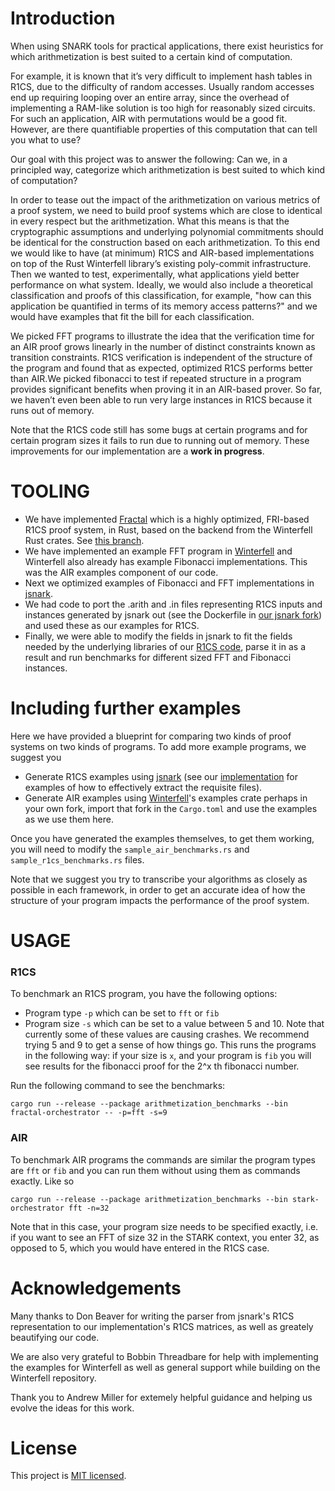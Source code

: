 # Introduction 
When using SNARK tools for practical applications, there exist heuristics for which arithmetization is best suited to a certain kind of computation. 

For example, it is known that it’s very difficult to implement hash tables in R1CS, due to the difficulty of random accesses. Usually random accesses end up requiring looping over an entire array, since the overhead of implementing a RAM-like solution is too high for reasonably sized circuits. For such an application, AIR with permutations would be a good fit. However, are there quantifiable properties of this computation that can tell you what to use?

Our goal with this project was to answer the following: Can we, in a principled way, categorize which arithmetization is best suited to which kind of computation?

In order to tease out the impact of the arithmetization on various metrics of a proof system, we need to build proof systems which are close to identical in every respect but the arithmetization. What this means is that the cryptographic assumptions and underlying polynomial commitments should be identical for the construction based on each arithmetization. To this end we would like to have (at minimum) R1CS and AIR-based implementations on top of the Rust Winterfell library’s existing poly-commit infrastructure. Then we wanted to test, experimentally, what applications yield better performance on what system. Ideally, we would also include a theoretical classification and proofs of this classification, for example, "how can this application be quantified in terms of its memory access patterns?" and we would have examples that fit the bill for each classification. 

We picked  FFT programs to illustrate the idea that the verification time for an AIR proof grows linearly in the number of distinct constraints known as transition constraints. R1CS verification is independent of the structure of the program and found that as expected, optimized R1CS performs better than AIR.We picked fibonacci to test if repeated structure in a program provides significant benefits when proving it in an AIR-based prover. So far, we haven’t even been able to run very large instances in R1CS because it runs out of memory. 

Note that the R1CS code still has some bugs at certain programs and for certain program sizes it fails to run due to running out of memory. These improvements for our implementation are a **work in progress**.

# TOOLING 
* We have implemented [Fractal](https://eprint.iacr.org/2019/1076.pdf) which is a highly optimized, FRI-based R1CS proof system, in Rust, based on the backend from the Winterfell Rust crates. See [this branch](https://github.com/Jasleen1/winter_fractal/tree/incomplete_reorg).
* We have implemented an example FFT program in [Winterfell](https://github.com/Jasleen1/winterfell/tree/fft) and Winterfell also already has example Fibonacci implementations. This was the AIR examples component of our code.
* Next we optimized examples of Fibonacci and FFT implementations in [jsnark](https://github.com/Jasleen1/jsnark/tree/gen-arith).
* We had code to port the .arith and .in files representing R1CS inputs and instances generated by jsnark out (see the Dockerfile in [our jsnark fork](https://github.com/Jasleen1/jsnark/tree/gen-arith)) and used these as our examples for R1CS.
* Finally, we were able to modify the fields in jsnark to fit the fields needed by the underlying libraries of our [R1CS code](https://github.com/Jasleen1/winter_fractal/tree/incomplete_reorg), parse it in as a result and run benchmarks for different sized FFT and Fibonacci instances. 


# Including further examples
Here we have provided a blueprint for comparing two kinds of proof systems on two kinds of programs. To add more example programs, we suggest you 
* Generate R1CS examples using [jsnark](https://github.com/akosba/jsnark) (see our [implementation](https://github.com/Jasleen1/jsnark/tree/gen-arith) for examples of how to effectively extract the requisite files). 
* Generate AIR examples using [Winterfell](https://github.com/facebook/winterfell/)'s examples crate perhaps in your own fork, import that fork in the `Cargo.toml` and use the examples as we use them here. 

Once you have generated the examples themselves, to get them working, you will need to modify the `sample_air_benchmarks.rs` and `sample_r1cs_benchmarks.rs` files. 

Note that we suggest you try to transcribe your algorithms as closely as possible in each framework, in order to get an accurate idea of how the structure of your program impacts the performance of the proof system. 
# USAGE

### R1CS
To benchmark an R1CS program, you have the following options: 
* Program type `-p` which can be set to `fft` or `fib`
* Program size `-s` which can be set to a value between 5 and 10. Note that currently some of these values are causing crashes. We recommend trying 5 and 9 to get a sense of how things go. This runs the programs in the following way: if your size is `x`, and your program is `fib` you will see results for the fibonacci proof for the 2^x th fibonacci number. 

Run the following command to see the benchmarks:

```cargo run --release --package arithmetization_benchmarks --bin fractal-orchestrator -- -p=fft -s=9```


### AIR
To benchmark AIR programs the commands are similar the program types are `fft` or `fib` and you can run them without using them as commands exactly. Like so

`cargo run --release --package arithmetization_benchmarks --bin stark-orchestrator fft -n=32`

Note that in this case, your program size needs to be specified exactly, i.e. if you want to see an FFT of size 32 in the STARK context, you enter 32, as opposed to 5, which you would have entered in the R1CS case.

# Acknowledgements 
Many thanks to Don Beaver for writing the parser from jsnark's R1CS representation to our implementation's R1CS matrices, as well as greately beautifying our code. 

We are also very grateful to Bobbin Threadbare for help with implementing the examples for Winterfell as well as general support while building on the Winterfell repository. 

Thank you to Andrew Miller for extemely helpful guidance and helping us evolve the ideas for this work. 

# License

This project is [MIT licensed](LICENSE). 